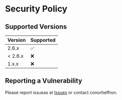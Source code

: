 # Security Policy

## Supported Versions

| Version | Supported          |
| ------- | ------------------ |
| 2.6.x   | :white_check_mark: |
| < 2.6.x   | :x:                |
| 1.x.x   | :x:                |


## Reporting a Vulnerability

Please report issueas at [Issues](https://github.com/conorheffron/normalise-spotify/issues) or contact conorheffron.
